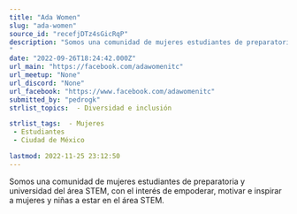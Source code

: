 ```yaml
---
title: "Ada Women"
slug: "ada-women"
source_id: "recefjDTz4sGicRqP"
description: "Somos una comunidad de mujeres estudiantes de preparatoria y universidad del área STEM, con el interés de empoderar, motivar e inspirar a mujeres y niñas a estar en el área STEM.
"
date: "2022-09-26T18:24:42.000Z"
url_main: "https://facebook.com/adawomenitc"
url_meetup: "None"
url_discord: "None"
url_facebook: "https://www.facebook.com/adawomenitc"
submitted_by: "pedrogk"
strlist_topics:  - Diversidad e inclusión

strlist_tags:  - Mujeres
 - Estudiantes
 - Ciudad de México

lastmod: 2022-11-25 23:12:50
---
```


Somos una comunidad de mujeres estudiantes de preparatoria y universidad del área STEM, con el interés de empoderar, motivar e inspirar a mujeres y niñas a estar en el área STEM.
